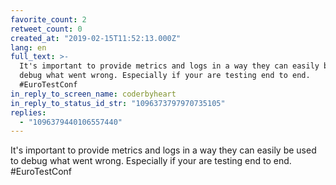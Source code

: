 ```yaml
---
favorite_count: 2
retweet_count: 0
created_at: "2019-02-15T11:52:13.000Z"
lang: en
full_text: >-
  It's important to provide metrics and logs in a way they can easily be used to
  debug what went wrong. Especially if your are testing end to end.
  #EuroTestConf
in_reply_to_screen_name: coderbyheart
in_reply_to_status_id_str: "1096373797970735105"
replies:
  - "1096379440106557440"
---
```


It's important to provide metrics and logs in a way they can easily be used to
debug what went wrong. Especially if your are testing end to end. #EuroTestConf
